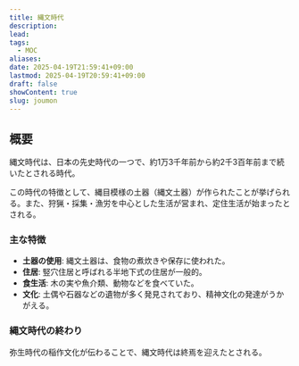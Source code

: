 ```yaml
---
title: 縄文時代
description: 
lead: 
tags:
  - MOC
aliases: 
date: 2025-04-19T21:59:41+09:00
lastmod: 2025-04-19T20:59:41+09:00
draft: false
showContent: true
slug: joumon
---
```

## 概要
縄文時代は、日本の先史時代の一つで、約1万3千年前から約2千3百年前まで続いたとされる時代。

この時代の特徴として、縄目模様の土器（縄文土器）が作られたことが挙げられる。また、狩猟・採集・漁労を中心とした生活が営まれ、定住生活が始まったとされる。

### 主な特徴
- **土器の使用**: 縄文土器は、食物の煮炊きや保存に使われた。
- **住居**: 竪穴住居と呼ばれる半地下式の住居が一般的。
- **食生活**: 木の実や魚介類、動物などを食べていた。
- **文化**: 土偶や石器などの遺物が多く発見されており、精神文化の発達がうかがえる。

### 縄文時代の終わり
弥生時代の稲作文化が伝わることで、縄文時代は終焉を迎えたとされる。